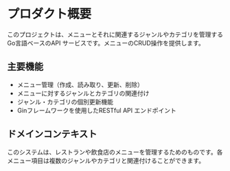 # プロダクト概要

このプロジェクトは、メニューとそれに関連するジャンルやカテゴリを管理するGo言語ベースのAPI サービスです。メニューのCRUD操作を提供します。

## 主要機能
- メニュー管理（作成、読み取り、更新、削除）
- メニューに対するジャンルとカテゴリの関連付け
- ジャンル・カテゴリの個別更新機能
- Ginフレームワークを使用したRESTful API エンドポイント

## ドメインコンテキスト
このシステムは、レストランや飲食店のメニューを管理するためのものです。各メニュー項目は複数のジャンルやカテゴリと関連付けることができます。